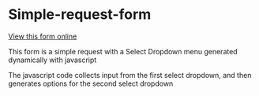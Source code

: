 # Simple-request-form
<a href="https://jsfiddle.net/rooky218/nyf8s71m/" target="_blank">View this form online</a>

This form is a simple request with a Select Dropdown menu generated dynamically with javascript

The javascript code collects input from the first select dropdown, and then generates options for the second select dropdown
